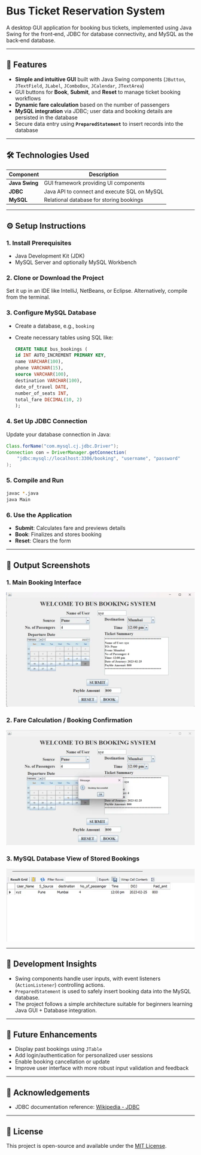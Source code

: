 # Bus Ticket Reservation System

A desktop GUI application for booking bus tickets, implemented using Java Swing for the front‑end, JDBC for database connectivity, and MySQL as the back‑end database.

---

## 🚀 Features

- **Simple and intuitive GUI** built with Java Swing components (`JButton`, `JTextField`, `JLabel`, `JComboBox`, `JCalendar`, `JTextArea`)
- GUI buttons for **Book**, **Submit**, and **Reset** to manage ticket booking workflows
- **Dynamic fare calculation** based on the number of passengers
- **MySQL integration** via JDBC; user data and booking details are persisted in the database
- Secure data entry using **`PreparedStatement`** to insert records into the database

---

## 🛠 Technologies Used

| Component       | Description                           |
|----------------|----------------------------------------|
| **Java Swing** | GUI framework providing UI components  |
| **JDBC**       | Java API to connect and execute SQL on MySQL |
| **MySQL**      | Relational database for storing bookings |

---

## ⚙️ Setup Instructions

### 1. Install Prerequisites

- Java Development Kit (JDK)
- MySQL Server and optionally MySQL Workbench

### 2. Clone or Download the Project

Set it up in an IDE like IntelliJ, NetBeans, or Eclipse. Alternatively, compile from the terminal.

### 3. Configure MySQL Database

- Create a database, e.g., `booking`
- Create necessary tables using SQL like:

    ```sql
    CREATE TABLE bus_bookings (
    id INT AUTO_INCREMENT PRIMARY KEY,
    name VARCHAR(100),
    phone VARCHAR(15),
    source VARCHAR(100),
    destination VARCHAR(100),
    date_of_travel DATE,
    number_of_seats INT,
    total_fare DECIMAL(10, 2)
    );
    ````

### 4. Set Up JDBC Connection

Update your database connection in Java:

```java
Class.forName("com.mysql.cj.jdbc.Driver");
Connection con = DriverManager.getConnection(
    "jdbc:mysql://localhost:3306/booking", "username", "password"
);
```

### 5. Compile and Run

```bash
javac *.java
java Main
```

### 6. Use the Application

* **Submit**: Calculates fare and previews details
* **Book**: Finalizes and stores booking
* **Reset**: Clears the form

---

## 📸 Output Screenshots

### 1. Main Booking Interface

![Main Booking Interface](screenshots/booking-interface.png)

### 2. Fare Calculation / Booking Confirmation

![Fare Calculation](screenshots/fare-calculation.png)

### 3. MySQL Database View of Stored Bookings

![Database View](screenshots/database-view.png)

---

## 🧠 Development Insights

* Swing components handle user inputs, with event listeners (`ActionListener`) controlling actions.
* `PreparedStatement` is used to safely insert booking data into the MySQL database.
* The project follows a simple architecture suitable for beginners learning Java GUI + Database integration.

---

## 📌 Future Enhancements

* Display past bookings using `JTable`
* Add login/authentication for personalized user sessions
* Enable booking cancellation or update
* Improve user interface with more robust input validation and feedback

---

## 🙏 Acknowledgements

* JDBC documentation reference: [Wikipedia - JDBC](https://en.wikipedia.org/wiki/Java_Database_Connectivity)

---

## 📎 License

This project is open-source and available under the [MIT License](LICENSE).